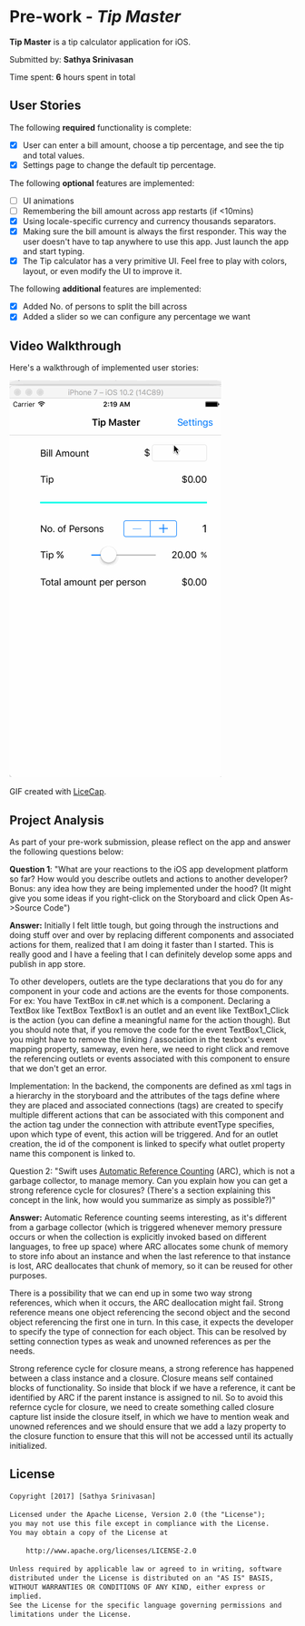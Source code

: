 # Pre-work - *Tip Master*

**Tip Master** is a tip calculator application for iOS.

Submitted by: **Sathya Srinivasan**

Time spent: **6** hours spent in total

## User Stories

The following **required** functionality is complete:

* [X] User can enter a bill amount, choose a tip percentage, and see the tip and total values.
* [X] Settings page to change the default tip percentage.

The following **optional** features are implemented:
* [ ] UI animations
* [ ] Remembering the bill amount across app restarts (if <10mins)
* [X] Using locale-specific currency and currency thousands separators.
* [X] Making sure the bill amount is always the first responder. This way the user doesn't have to tap anywhere to use this app. Just launch the app and start typing.
* [X] The Tip calculator has a very primitive UI. Feel free to play with colors, layout, or even modify the UI to improve it.

The following **additional** features are implemented:

- [X] Added No. of persons to split the bill across
- [X] Added a slider so we can configure any percentage we want

## Video Walkthrough 

Here's a walkthrough of implemented user stories:

<img src='https://github.com/sathyaincampus/tipMaster/blob/master/tipMasterDemo.gif' title='Video Walkthrough' width='' alt='Video Walkthrough' />

GIF created with [LiceCap](http://www.cockos.com/licecap/).

## Project Analysis

As part of your pre-work submission, please reflect on the app and answer the following questions below:

**Question 1**: "What are your reactions to the iOS app development platform so far? How would you describe outlets and actions to another developer? Bonus: any idea how they are being implemented under the hood? (It might give you some ideas if you right-click on the Storyboard and click Open As->Source Code")

**Answer:** Initially I felt little tough, but going through the instructions and doing stuff over and over by replacing different components and associated actions for them, realized that I am doing it faster than I started. This is really good and I have a feeling that I can definitely develop some apps and publish in app store.

To other developers, outlets are the type declarations that you do for any component in your code and actions are the events for those components. For ex: You have TextBox in c#.net which is a component. Declaring a TextBox like TextBox TextBox1 is an outlet and an event like TextBox1_Click is the action (you can define a meaningful name for the action though). But you should note that, if you remove the code for the event TextBox1_Click, you might have to remove the linking / association in the texbox's event mapping property, sameway, even here, we need to right click and remove the referencing outlets or events associated with this component to ensure that we don't get an error.

Implementation:
In the backend, the components are defined as xml tags in a hierarchy in the storyboard and the attributes of the tags define where they are placed and  associated connections (tags) are created to specify multiple different actions that can be associated with this component and the action tag under the connection with attribute eventType specifies, upon which type of event, this action will be triggered. And for an outlet creation, the id of the component is linked to specify what outlet property name this component is linked to.



Question 2: "Swift uses [Automatic Reference Counting](https://developer.apple.com/library/content/documentation/Swift/Conceptual/Swift_Programming_Language/AutomaticReferenceCounting.html#//apple_ref/doc/uid/TP40014097-CH20-ID49) (ARC), which is not a garbage collector, to manage memory. Can you explain how you can get a strong reference cycle for closures? (There's a section explaining this concept in the link, how would you summarize as simply as possible?)"

**Answer:** Automatic Reference counting seems interesting, as it's different from a garbage collector (which is triggered whenever memory pressure occurs or when the collection is explicitly invoked based on different languages, to free up space) where ARC allocates some chunk of memory to store info about an instance and when the last reference to that instance is lost, ARC deallocates that chunk of memory, so it can be reused for other purposes. 

There is a possibility that we can end up in some two way strong references, which when it occurs, the ARC deallocation might fail. Strong reference means one object referencing the second object and the second object referencing the first one in turn. In this case, it expects the developer to specify the type of connection for each object. This can be resolved by setting connection types as weak and unowned references as per the needs. 

Strong reference cycle for closure means, a strong reference has happened between a class instance and a closure. Closure means self contained blocks of functionality. So inside that block if we have a reference, it cant be identified by ARC if the parent instance is assigned to nil. So to avoid this refernce cycle for closure, we need to create something called closure capture list inside the closure itself, in which we have to mention weak and unowned references and we should ensure that we add a lazy property to the closure function to ensure that this will not be accessed until its actually initialized.


## License

    Copyright [2017] [Sathya Srinivasan]

    Licensed under the Apache License, Version 2.0 (the "License");
    you may not use this file except in compliance with the License.
    You may obtain a copy of the License at

        http://www.apache.org/licenses/LICENSE-2.0

    Unless required by applicable law or agreed to in writing, software
    distributed under the License is distributed on an "AS IS" BASIS,
    WITHOUT WARRANTIES OR CONDITIONS OF ANY KIND, either express or implied.
    See the License for the specific language governing permissions and
    limitations under the License.